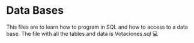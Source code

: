 # Data Bases
This files are to learn how to program in SQL and how to access to a data base. The file with all the tables and data is Votaciones.sql :computer:
